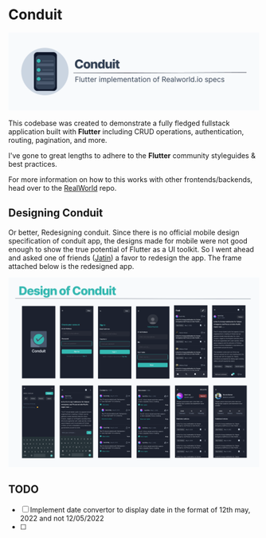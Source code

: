 # Conduit

![conduit banner](public/banner.png)



This codebase was created to demonstrate a fully fledged fullstack application built with **Flutter** including CRUD operations, authentication, routing, pagination, and more.

I've gone to great lengths to adhere to the **Flutter** community styleguides & best practices.

For more information on how to this works with other frontends/backends, head over to the [RealWorld](https://github.com/gothinkster/realworld) repo.

## Designing Conduit

Or better, Redesigning conduit. Since there is no official mobile design specification of conduit app, the designs made for mobile were not good enough to show the true potential of Flutter as a UI toolkit. So I went ahead and asked one of friends ([Jatin](https://www.linkedin.com/in/jatin-raj/)) a favor to redesign the app. The frame attached below is the redesigned app.

![Conduit design](public/design-frame.png)


## TODO

- [ ] Implement date convertor to display date in the format of 12th may, 2022 and not 12/05/2022
- [ ] 
